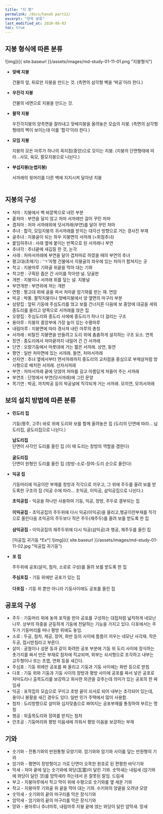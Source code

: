 ```yaml
---
title: "지 붕"
permalink: /docs/hanok part11/
excerpt: "한옥 분류"
last_modified_at: 2020-08-03
toc: true
---
```


## 지붕 형식에 따른 분류

  ![img]({{ site.baseurl }}/assets/images/md-study-01-11-01.png "지붕형식")
  
- **맞배 지붕**

  건물의 앞, 뒤로만 지붕을 만드는 것. (측면의 삼각형 벽을 ‘박공’이라 한다.)

- **우진각 지붕**

    건물의 네면으로 지붕을 만드는 것.


- **팔작 지붕**

  우진각지붕의 양측면을 잘라내고 맞배지붕을 올려놓은 모습의 지붕.
    (측면의 삼각형 형태의 벽이 보이는데 이를 ‘합각’이라 한다.)


- **모임 지붕**

  지붕의 모든 마루가 하나의 꼭지점(중앙)으로 모이는 지붕.
  (지붕의 단면형태에 따라...사모, 육모, 팔모지붕으로 나뉜다.)


- **부섭지붕(눈썹지붕)**

  서까래의 윗머리를 다른 벽에 지지시켜 달아낸 지붕
<br><br>

## 지붕의 구성
- 처마 : 지붕에서 벽 바깥쪽으로 내민 부분
- 홑처마 : 부연을 달지 않고 처마 서까래만 걸어 꾸민 처마
- 겹처마 : 처마 서까래위에 덧서까래(부연)를 달아 꾸민 처마
- 추녀 : 합각, 모임지붕의 귀서까래를 받치는 대각선 방향으로 거는 경사진 부재
- 골추녀 : 지붕골이 되는 좌우 지붕면의 서까래 (=회첨추녀)
- 붙임혀추녀 : 사래 옆에 붙이는 반쪽으로 된 서까래나 부연
- 추녀각 : 추녀끝에 새김질 한 것, 눈각
- 사래 : 처마서까래에 부연을 달아 겹처마로 하였을 때의 부연의 추녀
- 평고대(초매기) : ‘ㄱ’자형 건물에서 지붕골의 좌우에 있는 처마가 합쳐지는 곳
- 착고 : 지붕마루 기와골 위끝을 막아 대는 기와
- 착고판 : 구획된 좁은 간 사이를 막아댄 널. 당골판
- 개판 : 지붕이나 서까래 위를 덮는 널. 지붕널
- 부연개판 : 부연위에 까는 개판
- 연함 : 평고대 위에 골을 파서 처마끝 암기와를 받는 재. 연암
- 박공 : 박풍. 팔작지붕이나 맞배지붕에서 양 옆면의 마구리 부분
- 삼량집 : 앞뒤 기둥에 주심도리를 얹고 보를 건너지른 다음에 보 중앙에 대공을 세워 종도리를 올리고 양쪽으로 서까래를 얹은 집
- 오량집 : 주심도리와 종도리 사에에 중도리가 하나 더 걸리는 구조
- 용마루 : 지붕의 중앙부에 가장 높이 있는 수평마루
- 내림마루 : 지붕면에 따라 경사져 내린 마루의 총칭
- 서까래 : 비탈진 지붕면을 만들려고 도리 위에 촘촘하게 설치하는 구조 요소. 연목
- 장연 : 중도리에서 처마끝까지 내밀어 건 긴 서까래
- 단연 : 오량기둥에서 마룻대에 거는 짧은 서까래. 상연, 동연
- 평연 : 일반 처마면에 있는 서까래. 들연, 처마서까래
- 선자연 : 추녀 옆에서부터 면서까래까지 중도리의 교차점을 중심으로 부채살처럼 방사형으로 배치한 서까래. 선자서까래
- 부연 : 처마서까래 끝에 덧얹어 처마를 길고 아름답게 처들어 주는 서까래
- 부연초 : 단청에서 부연(덧서까래)에 그린 문양
- 목기연 : 박공, 까치박공 등의 박공널에 직각되게 거는 서까래. 모끼연, 모끼서까래

## 보의 설치 방법에 따른 분류

- **민도리 집**

  기둥(평주, 고주) 바로 위에 도리와 보를 함께 올려놓은 집
    (도리의 단면에 따라... 납도리집, 굴도리집으로 나뉜다.)
  <p class="notice--info">
    <b>납도리집</b><br>
      단면이 사각인 도리를 올린 집 (이 때 도리는 창방의 역할을 겸한다)<br>
    <br>
    <b>굴도리집</b><br>
      단면이 원형인 도리를 올린 집 (창방-소로-장여-도리 순으로 올린다)
  </p>

- **익공 집**

  기둥머리에 익공이란 부재를 창방과 직각으로 끼우고, 그 위에 주두를 올려 보를 받도록한 구조의 집
  (익공 수에 따라... 초익공, 이익공, 삼익공집으로 나뉜다.)
  <p class="notice--info">
    <b>초익공집</b> - 익공을 하나만 사용하여 기둥, 익공, 창방, 주두로 결부되는 집<br>
    <br>
    <b>이익공집</b> - 초익공집의 주두위에 다시 익공(이익공)을 올리고,행공이란부재를 직각으로 올린다음 초익공의 주두보다 작은 주두(재주두)를 올려 보를 받도록  한 집<br>
    <br>
    <b>삼익공집</b> - 이익공집의 재주두위에 다시 익공(삼익공)과 행공, 재주두를 올린 집
  </p>
    [익공집 귀기둥 *Ex*]
  ![img]({{ site.baseurl }}/assets/images/md-study-01-11-02.jpg "익공집 귀기둥")

- **포 집**

  주두위에 공포(살미, 첨차, 소로로 구성)를 올려 보를 받도록 한 집
  <p class="notice--info">
  	<b>주심포집</b> - 기둥 위에만 공포가 있는 집<br>
    <br>
  	<b>다포집</b> - 기둥 위 뿐만 아니라 기둥사이에도 공포를 올린 집
  </p>

## 공포의 구성
- 주두 : 기둥머리 위에 놓여 포작을 받아 공포를 구성하는 대접처럼 넓적하게 네모난 나무. 상부의 하중을 균등하게 기둥에 전달하는 기능을 가지고 있다. 다포에서는 주두가 기둥머리를 떠나 평방 위에도 놓임.
- 소로 : 두공, 첨차, 제공, 장여, 화반 등의 사이에 틈틈이 끼우는 네모난 사각재. 작은 두공, 접시받침라고 부른다.
- 살미 : 궁궐이나 성문 등과 같이 화려한 공포 부분에 기둥 위 도리 사이에 장식하는 촛가지를 짜서 만든 부재로 첨차에 직교되며, 외부는 쇠서형으로 조각하고 내부는 교두형이나 또는 초엽, 연화 등을 새긴다.
- 주심포 : 기둥 위에만 공포를 짜 올리고 기둥과 기둥 사이에는 화반 등으로 받침
- 다포 : 기둥 위와 기둥과 기둥 사이의 창방과 평방 사이에 공포를 짜서 넣은 공포로 처마도리나 출목도리를 보강하고 화사한 외관을 갖추는데 의미가 있는 공포의 한 짜임새
- 익공 : 포작집의 모습으로 꾸미고 초방 끝이 쇠서로 되어 내부는 초각되어 있는데, 용이나 봉황을 새긴 경우도 있다. 일반 민가 주택에서 많이 사용함.
- 첨차 : 도리방향으로 살미와 십자맞춤으로 짜여지는 공포부재를 통칭하여 부르는 명칭
- 행공 : 외출목도리와 장여를 받치는 첨차
- 안초공 : 기둥머리와 평방 이음새에 끼워서 평방 이음을 보강하는 부재

## 기와
- 숫기와 - 전통기와의 반원통형 모양기와. 암기와와 암기와 사이를 덮는 반원형의 기와
- 암기와 - 평면이 장방형이고 가로 단면이 오목한 원호로 된 편평한 바닥기와
- 막새 - 처마 끝에 덮는 숫기와에 와당(瓦當)이 달린 기와. 숫막새는 내림새 (암기와에 와당이 달린 것)를 암막새라 하는데서 온 잘못된 말임. 드림새
- 부고 - 지붕마루에서 착고 막이 위에 수평으로 숫기와를 옆 세운 기와
- 착고 - 지붕마루 기와골 위 끝을 막아 대는 기와. 수키와의 양끝을 오려낸 모양
- 숫막새 - 숫기와의 끝의 마구리를 막은 장식기와
- 암막새 - 암기와의 끝의 마구리를 막은 장식기와
- 망와 - 용마루나 추녀마루, 내림마루 지붕 끝에 얹는 와당이 달린 암막새. 망새